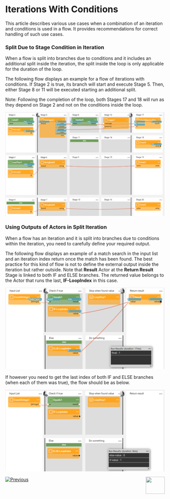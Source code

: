 # Iterations With Conditions

This article describes various use cases when a combination of an iteration and conditions is used in a flow. It provides recommendations for correct handling of such use cases.

### Split Due to Stage Condition in Iteration

When a flow is split into branches due to conditions and it includes an additional split inside the iteration, the split inside the loop is only applicable for the duration of the loop.

The following flow displays an example for a flow of iterations with conditions. If Stage 2 is true, its branch will start and execute Stage 5. Then, either Stage 8 or 11 will be executed starting an additional split. 

Note: Following the completion of the loop, both Stages 17 and 18 will run as they depend on Stage 2 and not on the conditions inside the loop.

<img src="images/iterate_over_branches.PNG" alt="image" style="zoom:70%;" />

### Using Outputs of Actors in Split Iteration

When a flow has an iteration and it is split into branches due to conditions within the iteration, you need to carefully define your required output. 

The following flow displays an example of a match search in the input list and an iteration index return once the match has been found. The best practice for this kind of flow is not to define the external output inside the iteration but rather outside. Note that **Result** Actor at the **Return Result** Stage is linked to both IF and ELSE branches. The returned value belongs to the Actor that runs the last, **IF-LoopIndex** in this case.

<img src="images/iterate_with_condition1.png" alt="image" style="zoom:70%;" />

If however you need to get the last index of both IF and ELSE branches (when each of them was true), the flow should be as below. 

<img src="images/iterate_with_condition2.png" alt="image" style="zoom:70%;" />





[![Previous](/articles/images/Previous.png)](21a_complex_iteration_flows.md)[<img align="right" width="60" height="54" src="/articles/images/Next.png">](22_broadway_flow_inner_flows.md)
